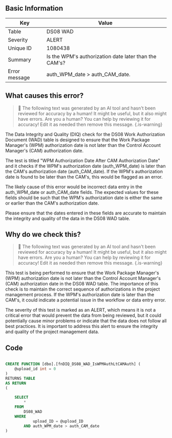 ## Basic Information
| Key         | Value          |
|-------------|----------------|
| Table       | DS08 WAD |
| Severity    | ALERT |
| Unique ID   | 1080438   |
| Summary     | Is the WPM's authorization date later than the CAM's? |
| Error message | auth_WPM_date > auth_CAM_date. |

## What causes this error?

> :robot: The following text was generated by an AI tool and hasn't been reviewed for accuracy by a human! It might be useful, but it also might have errors. Are you a human? You can help by reviewing it for accuracy! Edit it as needed then remove this message.
{.is-warning}

The Data Integrity and Quality (DIQ) check for the DS08 Work Authorization Document (WAD) table is designed to ensure that the Work Package Manager's (WPM) authorization date is not later than the Control Account Manager's (CAM) authorization date. 

The test is titled "WPM Authorization Date After CAM Authorization Date" and it checks if the WPM's authorization date (auth_WPM_date) is later than the CAM's authorization date (auth_CAM_date). If the WPM's authorization date is found to be later than the CAM's, this would be flagged as an error.

The likely cause of this error would be incorrect data entry in the auth_WPM_date or auth_CAM_date fields. The expected values for these fields should be such that the WPM's authorization date is either the same or earlier than the CAM's authorization date. 

Please ensure that the dates entered in these fields are accurate to maintain the integrity and quality of the data in the DS08 WAD table.
## Why do we check this?

> :robot: The following text was generated by an AI tool and hasn't been reviewed for accuracy by a human! It might be useful, but it also might have errors. Are you a human? You can help by reviewing it for accuracy! Edit it as needed then remove this message.
{.is-warning}

This test is being performed to ensure that the Work Package Manager's (WPM) authorization date is not later than the Control Account Manager's (CAM) authorization date in the DS08 WAD table. The importance of this check is to maintain the correct sequence of authorizations in the project management process. If the WPM's authorization date is later than the CAM's, it could indicate a potential issue in the workflow or data entry error. 

The severity of this test is marked as an ALERT, which means it is not a critical error that would prevent the data from being reviewed, but it could potentially cause minor problems or indicate that the data does not follow all best practices. It is important to address this alert to ensure the integrity and quality of the project management data.
## Code

```sql

CREATE FUNCTION [dbo].[fnDIQ_DS08_WAD_IsWPMAuthLtCAMAuth] (
	@upload_id int = 0
)
RETURNS TABLE
AS RETURN
(
	
	SELECT 
		*
	FROM
		DS08_WAD
	WHERE
			upload_ID = @upload_ID  
		AND auth_WPM_date > auth_CAM_date
)
```
